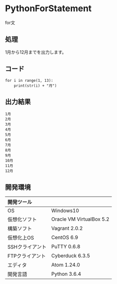 # PythonForStatement
for文

## 処理
1月から12月までを出力します。

## コード
```
for i in range(1, 13):
    print(str(i) + "月")
```

## 出力結果  
```
1月
2月
3月
4月
5月
6月
7月
8月
9月
10月
11月
12月
```
  
## 開発環境
| 開発ツール |  |
|:-|:-|
| OS | Windows10 |
| 仮想化ソフト | Oracle VM VirtualBox 5.2 |
| 構築ソフト | Vagrant 2.0.2 |
| 仮想化上OS | CentOS 6.9 |
| SSHクライアント | PuTTY 0.6.8 |
| FTPクライアント | Cyberduck 6.3.5 |
| エディタ | Atom 1.24.0 |
| 開発言語 | Python 3.6.4 |
